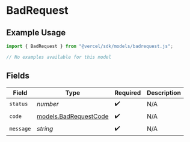 # BadRequest

## Example Usage

```typescript
import { BadRequest } from "@vercel/sdk/models/badrequest.js";

// No examples available for this model
```

## Fields

| Field                                                | Type                                                 | Required                                             | Description                                          |
| ---------------------------------------------------- | ---------------------------------------------------- | ---------------------------------------------------- | ---------------------------------------------------- |
| `status`                                             | *number*                                             | :heavy_check_mark:                                   | N/A                                                  |
| `code`                                               | [models.BadRequestCode](../models/badrequestcode.md) | :heavy_check_mark:                                   | N/A                                                  |
| `message`                                            | *string*                                             | :heavy_check_mark:                                   | N/A                                                  |